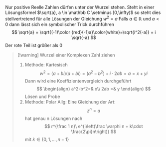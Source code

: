 Nur positive Reelle Zahlen dürfen unter der Wurzel stehen.
Steht in einer Lösungsformel $\sqrt{a}, a \in \mathbb C \setminus [0,\infty)$ so steht dies stellvertretend für alle Lösungen der Gleichung $w^2 = a$
Falls $a \in \mathbb R$ und $a < 0$ dann lässt sich ein symbolischer Trick durchführen
$$
\sqrt{a} = \sqrt{(-1)\color {red}(-1)a}\color{white}=\sqrt{i^2(-a)} = i \sqrt{-a}
$$Der rote Teil ist größer als 0

> [!warning] Wurzel einer Komplexen Zahl ziehen
> 1. Methode: Kartesisch
> $$
> w^2 = (a + bi)(a+ bi) = (a^2-b^2) + i \cdot 2ab = a = x+yi
> $$
> Dann wird eine Koeffizientenvergleich durchgeführt
> $$
> \begin{align}
> a^2-b^2=&  x\\
> 2ab =&  y 
> \end{align}
> $$
> Lösen und Probe
> 2. Methode: Polar
> Allg: Eine Gleichung der Art:
> $$
> z^n = a
> $$
> hat genau n Lösungen nach
> $$
> r^{\frac 1 n}\ e^{i\left(\frac \varphi n + k\cdot \frac{2\pi}n\right)}
> $$
> mit $k\in \{0,1,\ldots,n-1\}$







